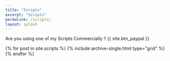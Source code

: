 ```yaml
---
title: "Scripts"
excerpt: "Scripts"
permalink: /scripts/
layout: splash
---
```

Are you using one of my Scripts Commercially ? {{ site.btn_paypal }}
<div class="grid__wrapper">
  {% for post in site.scripts %}
    {% include archive-single.html type="grid" %}
  {% endfor %}
</div>
